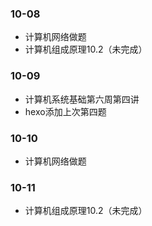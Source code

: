 ### 10-08
* 计算机网络做题
* 计算机组成原理10.2（未完成）
### 10-09
* 计算机系统基础第六周第四讲
* hexo添加上次第四题
### 10-10
* 计算机网络做题
### 10-11
* 计算机组成原理10.2（未完成）